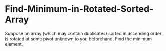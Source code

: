 # Find-Minimum-in-Rotated-Sorted-Array
Suppose an array (which may contain duplicates) sorted in ascending order is rotated at some pivot unknown to you beforehand. Find the minimum element.
